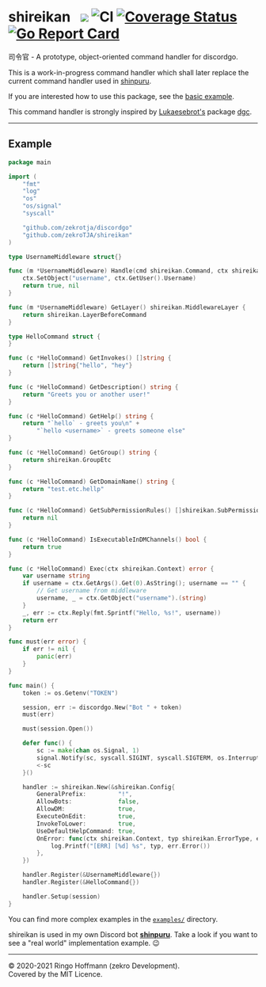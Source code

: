 # shireikan &nbsp; [![](https://img.shields.io/badge/docs-pkg.do.dev-blue?logo=go&logoColor=white)](https://pkg.go.dev/github.com/zekroTJA/shireikan?tab=doc) ![CI](https://github.com/zekroTJA/shireikan/workflows/CI/badge.svg) [![Coverage Status](https://coveralls.io/repos/github/zekroTJA/shireikan/badge.svg?branch=master)](https://coveralls.io/github/zekroTJA/shireikan?branch=master) [![Go Report Card](https://goreportcard.com/badge/github.com/zekroTJA/shireikan)](https://goreportcard.com/report/github.com/zekroTJA/shireikan)

司令官 - A prototype, object-oriented command handler for discordgo.

This is a work-in-progress command handler which shall later replace the current command handler used in [shinpuru](https://github.com/zekroTJA/shinpuru).

If you are interested how to use this package, see the [basic example](examples/basic).

This command handler is strongly inspired by [Lukaesebrot's](https://github.com/Lukaesebrot) package [dgc](https://github.com/Lukaesebrot/dgc).

---

## Example

```go
package main

import (
	"fmt"
	"log"
	"os"
	"os/signal"
	"syscall"

	"github.com/zekrotja/discordgo"
	"github.com/zekroTJA/shireikan"
)

type UsernameMiddleware struct{}

func (m *UsernameMiddleware) Handle(cmd shireikan.Command, ctx shireikan.Context, layer shireikan.MiddlewareLayer) (bool, error) {
	ctx.SetObject("username", ctx.GetUser().Username)
	return true, nil
}

func (m *UsernameMiddleware) GetLayer() shireikan.MiddlewareLayer {
	return shireikan.LayerBeforeCommand
}

type HelloCommand struct {
}

func (c *HelloCommand) GetInvokes() []string {
	return []string{"hello", "hey"}
}

func (c *HelloCommand) GetDescription() string {
	return "Greets you or another user!"
}

func (c *HelloCommand) GetHelp() string {
	return "`hello` - greets you\n" +
		"`hello <username>` - greets someone else"
}

func (c *HelloCommand) GetGroup() string {
	return shireikan.GroupEtc
}

func (c *HelloCommand) GetDomainName() string {
	return "test.etc.hellp"
}

func (c *HelloCommand) GetSubPermissionRules() []shireikan.SubPermission {
	return nil
}

func (c *HelloCommand) IsExecutableInDMChannels() bool {
	return true
}

func (c *HelloCommand) Exec(ctx shireikan.Context) error {
	var username string
	if username = ctx.GetArgs().Get(0).AsString(); username == "" {
		// Get username from middleware
		username, _ = ctx.GetObject("username").(string)
	}
	_, err := ctx.Reply(fmt.Sprintf("Hello, %s!", username))
	return err
}

func must(err error) {
	if err != nil {
		panic(err)
	}
}

func main() {
	token := os.Getenv("TOKEN")

	session, err := discordgo.New("Bot " + token)
	must(err)

	must(session.Open())

	defer func() {
		sc := make(chan os.Signal, 1)
		signal.Notify(sc, syscall.SIGINT, syscall.SIGTERM, os.Interrupt, os.Kill)
		<-sc
	}()

	handler := shireikan.New(&shireikan.Config{
		GeneralPrefix:         "!",
		AllowBots:             false,
		AllowDM:               true,
		ExecuteOnEdit:         true,
		InvokeToLower:         true,
		UseDefaultHelpCommand: true,
		OnError: func(ctx shireikan.Context, typ shireikan.ErrorType, err error) {
			log.Printf("[ERR] [%d] %s", typ, err.Error())
		},
	})

	handler.Register(&UsernameMiddleware{})
	handler.Register(&HelloCommand{})

	handler.Setup(session)
}
```

You can find more complex examples in the [`examples/`](examples) directory.

shireikan is used in my own Discord bot [**shinpuru**](https://github.com/zekroTJA/shinpuru).
Take a look if you want to see a "real world" implementation example. 😉

---

© 2020-2021 Ringo Hoffmann (zekro Development).  
Covered by the MIT Licence.
